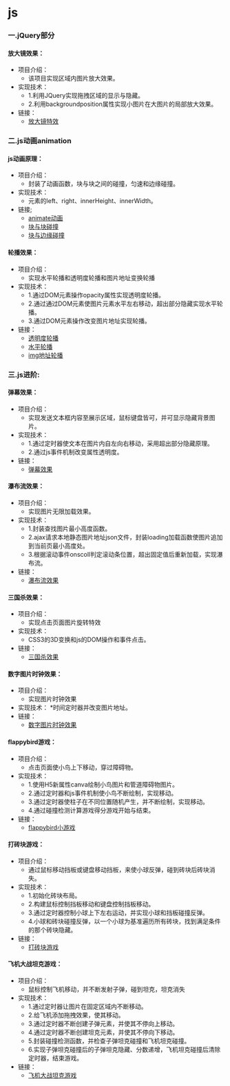 # js
### 一.jQuery部分
#### 放大镜效果：
  * 项目介绍：
    * 该项目实现区域内图片放大效果。
  * 实现技术：
    * 1.利用JQuery实现拖拽区域的显示与隐藏。
    * 2.利用backgroundposition属性实现小图片在大图片的局部放大效果。
  * 链接：
    * [放大镜特效](http://47.104.149.241:88/js/jquery/fangdajing.html)
### 二.js动画animation
#### js动画原理：
  * 项目介绍：
    * 封装了动画函数，块与块之间的碰撞，匀速和边缘碰撞。
  * 实现技术：
    * 元素的left、right、innerHeight、innerWidth。
  * 链接;
    * [animate动画](http://47.104.149.241:88/js/js-animation/animate.html)
    * [块与块碰撞](http://47.104.149.241:88/js/js-animation/block-block-pengzhuang.html)
    * [块与边缘碰撞](http://47.104.149.241:88/js/js-animation/block-edge-pengzhuang.html)
#### 轮播效果：
  * 项目介绍：
    * 实现水平轮播和透明度轮播和图片地址变换轮播
  * 实现技术：
    * 1.通过DOM元素操作opacity属性实现透明度轮播。
    * 2.通过通过DOM元素使图片元素水平左右移动，超出部分隐藏实现水平轮播。
    * 3.通过DOM元素操作改变图片地址实现轮播。
  * 链接：
    * [透明度轮播](http://47.104.149.241:88/js/js-animation/toumingdulunbo.html)
    * [水平轮播](http://47.104.149.241:88/js/js-animation/shuipinglunbo.html)
    * [img地址轮播](http://47.104.149.241:88/js/js-levelup/lunbo/lunbo.html)
### 三.js进阶:
#### 弹幕效果：
  * 项目介绍：
    * 实现发送文本框内容至展示区域，鼠标键盘皆可，并可显示隐藏背景图片。
  * 实现技术：
    * 1.通过定时器使文本在图片内自左向右移动，采用超出部分隐藏原理。
    * 2.通过js事件机制改变属性透明度。
  * 链接：
    * [弹幕效果](http://47.104.149.241:88/js/js-levelup/danmu/danmu.html)
#### 瀑布流效果：
  * 项目介绍：
    * 实现图片无限加载效果。
  * 实现技术：
    * 1.封装查找图片最小高度函数。
    * 2.ajax请求本地静态图片地址json文件，封装loading加载函数使图片追加到当前页最小高度处。
    * 3.根据滚动事件onscoll判定滚动条位置，超出固定值后重新加载，实现瀑布流。
  * 链接： 
    * [瀑布流效果](http://47.104.149.241:88/js/js-levelup/pubu-style/pubu-style.html)
#### 三国杀效果：
  * 项目介绍：
    * 实现点击页面图片旋转特效
  * 实现技术：
    * CSS3的3D变换和js的DOM操作和事件点击。
  * 链接：  
    * [三国杀效果](http://47.104.149.241:88/js/js-levelup/sanguosha/sanguosha-style.html)
#### 数字图片时钟效果：
  * 项目介绍：
    * 实现图片时钟效果
  * 实现技术：
    *时间定时器并改变图片地址。 
  * 链接： 
    * [数字图片时钟效果](http://47.104.149.241:88/js/js-levelup/number-img-clock/number-img-clock.html)
#### flappybird游戏：
  * 项目介绍：
    * 点击页面使小鸟上下移动，穿过障碍物。
  * 实现技术：
    * 1.使用H5新属性canva绘制小鸟图片和管道障碍物图片。
    * 2.通过定时器和js事件机制使小鸟不断绘制，实现移动。
    * 3.通过定时器使柱子在不同位置随机产生，并不断绘制，实现移动。
    * 4.通过碰撞检测计算游戏得分游戏开始与结束。
  * 链接： 
    * [flappybird小游戏](http://47.104.149.241:88/js/js-levelup/flappybird-game/flappybird.html)
#### 打砖块游戏：
  * 项目介绍：
    * 通过鼠标移动挡板或键盘移动挡板，来使小球反弹，碰到砖块后砖块消失。
  * 实现技术：
    * 1.初始化砖块布局。
    * 2.构建鼠标控制挡板移动和键盘控制挡板移动。
    * 3.通过定时器控制小球上下左右运动，并实现小球和挡板碰撞反弹。
    * 4.小球和砖块碰撞反弹，以一个小球为基准遍历所有砖块，找到满足条件的那个砖块隐藏。
  * 链接： 
    * [打砖块游戏](http://47.104.149.241:88/js/js-levelup/brick-game/brick.html)
#### 飞机大战坦克游戏：
  * 项目介绍：
    * 鼠标控制飞机移动，并不断发射子弹，碰到坦克，坦克消失
  * 实现技术：
    * 1.通过定时器让图片在固定区域内不断移动。
    * 2.给飞机添加拖拽效果，使其移动。
    * 3.通过定时器不断创建子弹元素，并使其不停向上移动。
    * 4.通过定时器不断创建坦克元素，并使其不停向下移动。
    * 5.封装碰撞检测函数，并检查子弹坦克碰撞和飞机坦克碰撞。
    * 6.实现子弹坦克碰撞后的子弹坦克隐藏、分数递增，飞机坦克碰撞后清除定时器，结束游戏。
  * 链接： 
    * [飞机大战坦克游戏](http://47.104.149.241:88/js/js-levelup/plane-tank-game/plane-tank.html)
